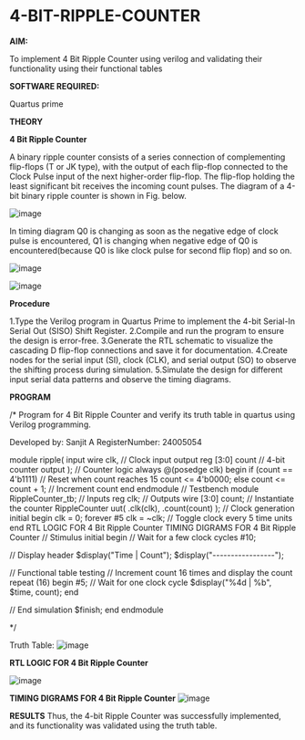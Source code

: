 # 4-BIT-RIPPLE-COUNTER

**AIM:**

To implement  4 Bit Ripple Counter using verilog and validating their functionality using their functional tables

**SOFTWARE REQUIRED:**

Quartus prime

**THEORY**

**4 Bit Ripple Counter**

A binary ripple counter consists of a series connection of complementing flip-flops (T or JK type), with the output of each flip-flop connected to the Clock Pulse input of the next higher-order flip-flop. The flip-flop holding the least significant bit receives the incoming count pulses. The diagram of a 4-bit binary ripple counter is shown in Fig. below.

![image](https://github.com/naavaneetha/4-BIT-RIPPLE-COUNTER/assets/154305477/cb4b74d4-31ab-4359-95d0-d22e67daba13)

In timing diagram Q0 is changing as soon as the negative edge of clock pulse is encountered, Q1 is changing when negative edge of Q0 is encountered(because Q0 is like clock pulse for second flip flop) and so on.

![image](https://github.com/naavaneetha/4-BIT-RIPPLE-COUNTER/assets/154305477/a573a7d6-014e-4e54-93e6-e2ac9530960b)

![image](https://github.com/naavaneetha/4-BIT-RIPPLE-COUNTER/assets/154305477/85e1958a-2fc1-49bb-9a9f-d58ccbf3663c)

**Procedure**

1.Type the Verilog program in Quartus Prime to implement the 4-bit Serial-In Serial
Out (SISO) Shift Register.
2.Compile and run the program to ensure the design is error-free.
3.Generate the RTL schematic to visualize the cascading D flip-flop connections and
save it for documentation.
4.Create nodes for the serial input (SI), clock (CLK), and serial output (SO) to observe the
shifting process during simulation.
5.Simulate the design for different input serial data patterns and observe the timing
diagrams.

**PROGRAM**

/* Program for 4 Bit Ripple Counter and verify its truth table in quartus using Verilog programming.

 Developed by: Sanjit A RegisterNumber: 24005054

  module ripple(
   input wire clk,  // Clock input
   output reg [3:0] count // 4-bit counter output
 );
 // Counter logic
 always @(posedge clk) begin
   if (count == 4'b1111) // Reset when count reaches 15
       count <= 4'b0000;
   else
       count <= count + 1; // Increment count
 end
 endmodule
 // Testbench
 module RippleCounter_tb;
 // Inputs
 reg clk;
 // Outputs
 wire [3:0] count;
 // Instantiate the counter
 RippleCounter uut(
   .clk(clk),
   .count(count)
 );
 // Clock generation
 initial begin
   clk = 0;
   forever #5 clk = ~clk; // Toggle clock every 5 time units
 end
RTL LOGIC FOR 4 Bit Ripple Counter
 TIMING DIGRAMS FOR 4 Bit Ripple Counter
 // Stimulus
 initial begin
   // Wait for a few clock cycles
   #10;
   
   // Display header
   $display("Time | Count");
   $display("-----------------");
   
   // Functional table testing
   // Increment count 16 times and display the count
   repeat (16) begin
       #5; // Wait for one clock cycle
       $display("%4d | %b", $time, count);
   end
   
   // End simulation
   $finish;
 end
 endmodule

*/

Truth Table:
![image](https://github.com/user-attachments/assets/3da67596-d0d2-44d3-abf6-733c77a33ca8)


**RTL LOGIC FOR 4 Bit Ripple Counter**

![image](https://github.com/user-attachments/assets/4518169c-4b3a-4dfe-b98a-bd427215df38)


**TIMING DIGRAMS FOR 4 Bit Ripple Counter**
![image](https://github.com/user-attachments/assets/33e5d5ac-167f-4f44-994a-7b7ac8809454)


**RESULTS**
Thus, the 4-bit Ripple Counter was successfully implemented, and its functionality was
validated using the truth table.
